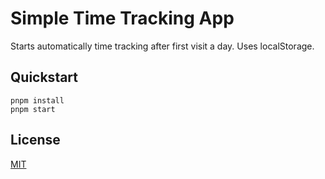 # Simple Time Tracking App

Starts automatically time tracking after first visit a day. Uses localStorage.

## Quickstart

```
pnpm install
pnpm start
```

## License

[MIT](LICENSE)

